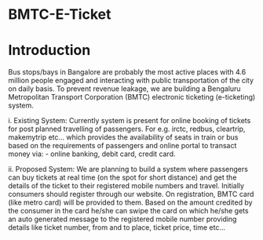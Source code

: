 # BMTC-E-Ticket
# Introduction

  Bus stops/bays in Bangalore are probably the most active places with 4.6 million people engaged and interacting with public transportation of the city on daily basis. To prevent revenue leakage, we are building a Bengaluru Metropolitan Transport Corporation (BMTC) electronic ticketing (e-ticketing) system.

i. Existing System: Currently system is present for online booking of tickets for post planned travelling of passengers. For e.g. irctc, redbus, cleartrip, makemytrip etc... which provides the availability of seats in train or bus based on the requirements of passengers and online portal to transact money via: - online banking, debit card, credit card.

ii. Proposed System: We are planning to build a system where passengers can buy tickets at real time (on the spot for short distance) and get the details of the ticket to their registered mobile numbers and travel. Initially consumers should register through our website. On registration, BMTC card (like metro card) will be provided to them. Based on the amount credited by the consumer in the card he/she can swipe the card on which he/she gets an auto generated message to the registered mobile number providing details like ticket number, from and to place, ticket price, time etc...
